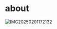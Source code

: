 # about
![IMG20250201172132](https://github.com/user-attachments/assets/4c286a28-22a1-4796-8a36-5d4740cdb220)
